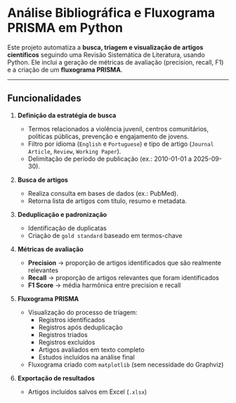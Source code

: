 #  Análise Bibliográfica e Fluxograma PRISMA em Python

Este projeto automatiza a **busca, triagem e visualização de artigos científicos** seguindo uma Revisão Sistemática de Literatura, usando Python. Ele inclui a geração de métricas de avaliação (precision, recall, F1) e a criação de um **fluxograma PRISMA**.

---

##   Funcionalidades

1. **Definição da estratégia de busca**  
   - Termos relacionados a violência juvenil, centros comunitários, políticas públicas, prevenção e engajamento de jovens.
   - Filtro por idioma (`English` e `Portuguese`) e tipo de artigo (`Journal Article`, `Review`, `Working Paper`).
   - Delimitação de período de publicação (ex.: 2010-01-01 a 2025-09-30).

2. **Busca de artigos**  
   - Realiza consulta em bases de dados (ex.: PubMed).
   - Retorna lista de artigos com título, resumo e metadata.

3. **Deduplicação e padronização**  
   - Identificação de duplicatas
   - Criação de `gold standard` baseado em termos-chave

4. **Métricas de avaliação**  
   - **Precision** → proporção de artigos identificados que são realmente relevantes  
   - **Recall** → proporção de artigos relevantes que foram identificados  
   - **F1 Score** → média harmônica entre precision e recall  

5. **Fluxograma PRISMA**  
   - Visualização do processo de triagem:
     - Registros identificados
     - Registros após deduplicação
     - Registros triados
     - Registros excluídos
     - Artigos avaliados em texto completo
     - Estudos incluídos na análise final
   - Fluxograma criado com `matplotlib` (sem necessidade do Graphviz)

6. **Exportação de resultados**  
   - Artigos incluídos salvos em Excel (`.xlsx`)
